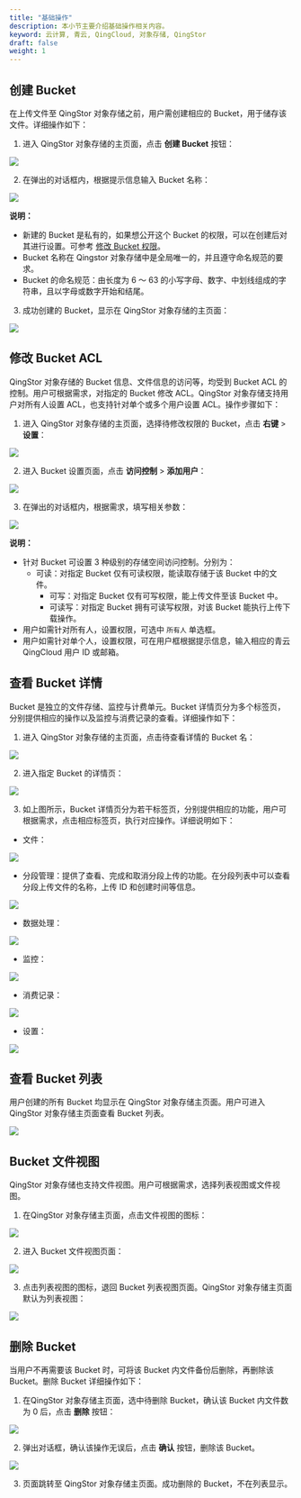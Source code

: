 ```yaml
---
title: "基础操作"
description: 本小节主要介绍基础操作相关内容。
keyword: 云计算, 青云, QingCloud, 对象存储, QingStor
draft: false
weight: 1
---
```


## 创建 Bucket
在上传文件至 QingStor 对象存储之前，用户需创建相应的 Bucket，用于储存该文件。详细操作如下：

1. 进入 QingStor 对象存储的主页面，点击 **创建 Bucket** 按钮：

 ![](/storage/object-storage/_images/console_main.png)

2. 在弹出的对话框内，根据提示信息输入 Bucket 名称：

 ![](/storage/object-storage/_images/create_bucket.png)

 **说明：**

   - 新建的 Bucket 是私有的，如果想公开这个 Bucket 的权限，可以在创建后对其进行设置。可参考 [修改 Bucket 权限](#修改-bucket-acl)。
   - Bucket 名称在 Qingstor 对象存储中是全局唯一的，并且遵守命名规范的要求。
   - Bucket 的命名规范：由长度为 6 ～ 63 的小写字母、数字、中划线组成的字符串，且以字母或数字开始和结尾。

3. 成功创建的 Bucket，显示在 QingStor 对象存储的主页面：

 ![](/storage/object-storage/_images/create_bucket_list.png)

## 修改 Bucket ACL
QingStor 对象存储的 Bucket 信息、文件信息的访问等，均受到 Bucket ACL 的控制。用户可根据需求，对指定的 Bucket 修改 ACL。QingStor 对象存储支持用户对所有人设置 ACL，也支持针对单个或多个用户设置 ACL。操作步骤如下：

1. 进入 QingStor 对象存储的主页面，选择待修改权限的 Bucket，点击 **右键** > **设置**：

 ![](/storage/object-storage/_images/set_bucket_acl1.png)

2. 进入 Bucket 设置页面，点击 **访问控制** > **添加用户**：

 ![](/storage/object-storage/_images/set_bucket_acl2.png)

3. 在弹出的对话框内，根据需求，填写相关参数：

 ![](/storage/object-storage/_images/set_bucket_acl3.png)

 **说明：**
   - 针对 Bucket 可设置 3 种级别的存储空间访问控制。分别为：
     - 可读：对指定 Bucket 仅有可读权限，能读取存储于该 Bucket 中的文件。
	   - 可写：对指定 Bucket 仅有可写权限，能上传文件至该 Bucket 中。
	   - 可读写：对指定 Bucket 拥有可读写权限，对该 Bucket 能执行上传下载操作。
   - 用户如需针对所有人，设置权限，可选中 `所有人` 单选框。
   - 用户如需针对单个人，设置权限，可在用户框根据提示信息，输入相应的青云 QingCloud 用户 ID 或邮箱。

## 查看 Bucket 详情
Bucket 是独立的文件存储、监控与计费单元。Bucket 详情页分为多个标签页，分别提供相应的操作以及监控与消费记录的查看。详细操作如下：

1. 进入 QingStor 对象存储的主页面，点击待查看详情的 Bucket 名：

 ![](/storage/object-storage/_images/bucket_info1.png)

2. 进入指定 Bucket 的详情页：

 ![](/storage/object-storage/_images/bucket_info2.png)

3. 如上图所示，Bucket 详情页分为若干标签页，分别提供相应的功能，用户可根据需求，点击相应标签页，执行对应操作。详细说明如下：
- 文件：

 ![](/storage/object-storage/_images/bucket_info3.png)

- 分段管理：提供了查看、完成和取消分段上传的功能。在分段列表中可以查看分段上传文件的名称，上传 ID 和创建时间等信息。

 ![](/storage/object-storage/_images/bucket_info4.png)

- 数据处理：

 ![](/storage/object-storage/_images/bucket_info5.png)

- 监控：

 ![](/storage/object-storage/_images/bucket_info6.png)

- 消费记录：

 ![](/storage/object-storage/_images/bucket_info7.png)

- 设置：

 ![](/storage/object-storage/_images/bucket_info8.png)

## 查看 Bucket 列表
用户创建的所有 Bucket 均显示在 QingStor 对象存储主页面。用户可进入 QingStor 对象存储主页面查看 Bucket 列表。

![](/storage/object-storage/_images/create_bucket_list.png)

## Bucket 文件视图
QingStor 对象存储也支持文件视图。用户可根据需求，选择列表视图或文件视图。

1. 在QingStor 对象存储主页面，点击文件视图的图标：

 ![](/storage/object-storage/_images/bucket_view1.png)

2. 进入 Bucket 文件视图页面：

 ![](/storage/object-storage/_images/bucket_view2.png)

3. 点击列表视图的图标，退回 Bucket 列表视图页面。QingStor 对象存储主页面默认为列表视图：

 ![](/storage/object-storage/_images/bucket_view3.png)

## 删除 Bucket
当用户不再需要该 Bucket 时，可将该 Bucket 内文件备份后删除，再删除该 Bucket。删除 Bucket 详细操作如下：

1. 在QingStor 对象存储主页面，选中待删除 Bucket，确认该 Bucket 内文件数为 0 后，点击 **删除** 按钮：

 ![](/storage/object-storage/_images/delete_bucket1.png)

2. 弹出对话框，确认该操作无误后，点击 **确认** 按钮，删除该 Bucket。

 ![](/storage/object-storage/_images/delete_bucket2.png)

3. 页面跳转至 QingStor 对象存储主页面。成功删除的 Bucket，不在列表显示。
